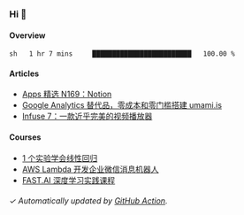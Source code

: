 ### Hi 👋

#### Overview

<!--START_SECTION:waka-->
```text
sh   1 hr 7 mins     █████████████████████████   100.00 % 
```
<!--END_SECTION:waka-->

#### Articles

<!-- BLOG:START -->
- [Apps 精选 N169：Notion](https://huhuhang.com/post/product-hunt/product-hunt-n169?from=github)
- [Google Analytics 替代品，零成本和零门槛搭建 umami.is](https://huhuhang.com/post/sspai/68721?from=github)
- [Infuse 7：一款近乎完美的视频播放器](https://huhuhang.com/post/sspai/68706?from=github)<!-- BLOG:END -->

#### Courses

<!-- SYL:START -->
- [1 个实验学会线性回归](https://lanqiao.cn/courses/4855)
- [AWS Lambda 开发企业微信消息机器人](https://lanqiao.cn/courses/2868)
- [FAST.AI 深度学习实践课程](https://lanqiao.cn/courses/1445)
<!-- SYL:END -->

###### ✓ Automatically updated by [GitHub Action](https://github.com/huhuhang/huhuhang/actions).
